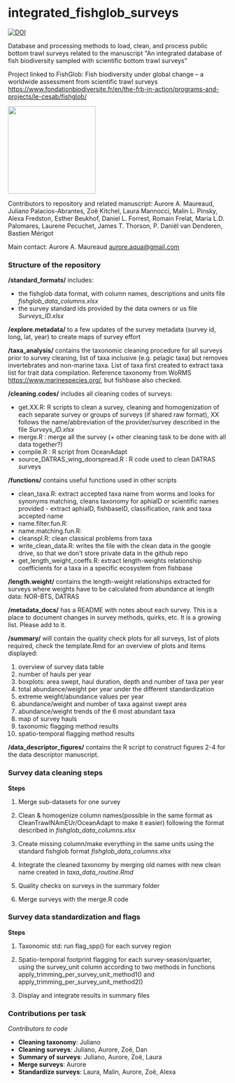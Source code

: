 # integrated_fishglob_surveys

[![DOI](https://zenodo.org/badge/580133169.svg)](https://zenodo.org/badge/latestdoi/580133169)

Database and processing methods to load, clean, and process public bottom trawl surveys related to the manuscript "An integrated database of fish biodiversity sampled with scientific bottom trawl surveys"

Project linked to FishGlob: Fish biodiversity under global change – a worldwide assessment from scientific trawl surveys https://www.fondationbiodiversite.fr/en/the-frb-in-action/programs-and-projects/le-cesab/fishglob/

<img src ="https://github.com/AquaAuma/integrated_fishglob_surveys/blob/main/fishglob_logo.png" width ="200">

Contributors to repository and related manuscript: Aurore A. Maureaud, Juliano Palacios-Abrantes, Zoë Kitchel, Laura Mannocci, Malin L. Pinsky, Alexa Fredston, Esther Beukhof, Daniel L. Forrest, Romain Frelat, Maria L.D. Palomares, Laurene Pecuchet, James T. Thorson, P. Daniël van Denderen, Bastien Mérigot

Main contact: Aurore A. Maureaud aurore.aqua@gmail.com

### Structure of the repository

**/standard_formats/** includes:
- the fishglob data format, with column names, descriptions and units file *fishglob_data_columns.xlsx*
- the survey standard ids provided by the data owners or us file *Surveys_ID.xlsx*

**/explore.metadata/** to a few updates of the survey metadata (survey id, long, lat, year) to create maps of survey effort

**/taxa_analysis/** contains the taxonomic cleaning procedure for all surveys prior to survey cleaning, list of taxa inclusive (e.g. pelagic taxa) but removes invertebrates and non-marine taxa. List of taxa first created to extract taxa list for trait data compilation. Reference taxonomy from WoRMS https://www.marinespecies.org/, but fishbase also checked.

**/cleaning.codes/** includes all cleaning codes of surveys:
- get.XX.R: R scripts to clean a survey, cleaning and homogenization of each separate survey or groups of surveys (if shared raw format), XX follows the name/abbreviation of the provider/survey described in the file *Surveys_ID.xlsx*
- merge.R : merge all the survey (+ other cleaning task to be done with all data together?)
- compile.R : R script from OceanAdapt
- source_DATRAS_wing_doorspread.R : R code used to clean DATRAS surveys

**/functions/** contains useful functions used in other scripts
- clean_taxa.R: extract accepted taxa name from worms and looks for synonyms matching, cleans taxonomy for aphiaID or scientific names provided - extract aphiaID, fishbaseID, classification, rank and taxa accepted name
- name.filter.fun.R: 
- name.matching.fun.R: 
- cleanspl.R: clean classical problems from taxa
- write_clean_data.R: writes the file with the clean data in the google drive, so that we don't store private data in the github repo
- get_length_weight_coeffs.R: extract length-weights relationship coefficients for a taxa in a specific ecosystem from fishbase

**/length.weight/** contains the length-weight relationships extracted for surveys where weights have to be calculated from abundance at length data: NOR-BTS, DATRAS

**/metadata_docs/** has a README with notes about each survey. This is a place to document changes in survey methods, quirks, etc. It is a growing list. Please add to it.

**/summary/** will contain the quality check plots for all surveys, list of plots required, check the template.Rmd for an overview of plots and items displayed:
1. overview of survey data table
2. number of hauls per year
3. boxplots: area swept, haul duration, depth and number of taxa per year
4. total abundance/weight per year under the different standardization
5. extreme weight/abundance values per year
6. abundance/weight and number of taxa against swept area
7. abundance/weight trends of the 6 most abundant taxa
8. map of survey hauls
9. taxonomic flagging method results 
10. spatio-temporal flagging method results

**/data_descriptor_figures/** contains the R script to construct figures 2-4 for the data descriptor manuscript. 

### Survey data cleaning steps

**Steps** 

1. Merge sub-datasets for one survey

2. Clean & homogenize column names(possible in the same format as CleanTrawlNAmEUr/OceanAdapt to make it easier) following the format described in *fishglob_data_columns.xlsx*

3. Create missing column/make everything in the same units using the standard fishglob format *fishglob_data_columns.xlsx*

4. Integrate the cleaned taxonomy by merging old names with new clean name created in *taxa_data_routine.Rmd*

5. Quality checks on surveys in the summary folder

6. Merge surveys with the merge.R code


### Survey data standardization and flags

**Steps**

1. Taxonomic std: run flag_spp() for each survey region

2. Spatio-temporal footprint flagging for each survey-season/quarter, using the survey_unit column according to two methods in functions apply_trimming_per_survey_unit_method1() and apply_trimming_per_survey_unit_method2() 

3. Display and integrate results in summary files
  

### Contributions per task

*Contributors to code*

- **Cleaning taxonomy**: Juliano 
- **Cleaning surveys**: Juliano, Aurore, Zoë, Dan
- **Summary of surveys**: Juliano, Aurore, Zoë, Laura
- **Merge surveys**: Aurore
- **Standardize surveys**: Laura, Malin, Aurore, Zoë, Alexa
